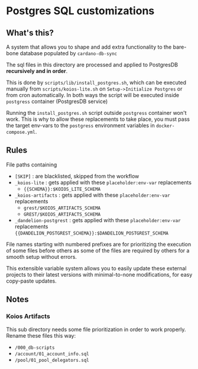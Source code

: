 # Postgres SQL customizations

## What's this?

A system that allows you to shape and add extra functionality to the bare-bone database populated by `cardano-db-sync`

The sql files in this directory are processed and applied to PostgresDB **recursively and in order**. 

This is done by `scripts/lib/install_postgres.sh`, which can be executed manually from `scripts/koios-lite.sh` on `Setup->Initialize Postgres` or from cron automatically. In both ways the script will be executed inside `postgress` container (PostgresDB service)

Running the `install_postgres.sh` script outside `postgress` container won't work. This is why to allow these replacements to take place, you must pass the target env-vars to the `postgress` environment variables in `docker-compose.yml`.

## Rules

File paths containing
- `[SKIP]` : are blacklisted, skipped from the workflow
- `_koios-lite`      : gets applied with these `placeholder:env-var` replacements
    - `{{SCHEMA}}:$KOIOS_LITE_SCHEMA`
- `_koios-artifacts` : gets applied with these `placeholder:env-var` replacements
    - `grest/$KOIOS_ARTIFACTS_SCHEMA`
    - `GREST/$KOIOS_ARTIFACTS_SCHEMA`
- `_dandelion-postgrest` : gets applied with these `placeholder:env-var` replacements
    `{{DANDELION_POSTGREST_SCHEMA}}:$DANDELION_POSTGREST_SCHEMA`

File names starting with numbered prefixes are for prioritizing the execution of some files before others as some of the files are required by others for a smooth setup without errors.

This extensible variable system allows you to easily update these external projects to their latest versions with minimal-to-none modifications, for easy copy-paste updates.

## Notes

### Koios Artifacts

This sub directory needs some file prioritization in order to work properly. Rename these files this way: 

- `/000_db-scripts`
- `/account/01_account_info.sql`
- `/pool/01_pool_delegators.sql`